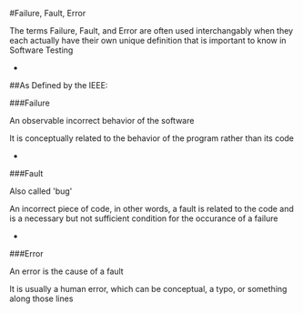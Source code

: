 #Failure, Fault, Error

The terms Failure, Fault, and Error are often used interchangably when they each actually have their own unique definition that is important to know in Software Testing

-

##As Defined by the IEEE:

###Failure

An observable incorrect behavior of the software

It is conceptually related to the behavior of the program rather than its code

-

###Fault

Also called 'bug'

An incorrect piece of code, in other words, a fault is related to the code and is a necessary but not sufficient condition for the occurance of a failure

-

###Error

An error is the cause of a fault

It is usually a human error, which can be conceptual, a typo, or something along those lines
